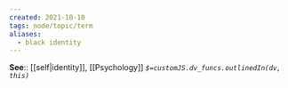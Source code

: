 ```yaml
---
created: 2021-10-10
tags: node/topic/term
aliases:
  - black identity
---
```


**See**:: [[self|identity]], [[Psychology]]
*`$=customJS.dv_funcs.outlinedIn(dv, this)`*

